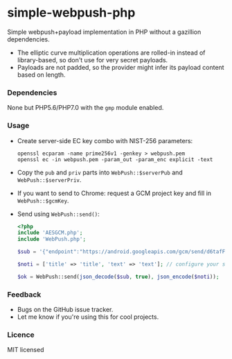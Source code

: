 # simple-webpush-php

Simple webpush+payload implementation in PHP without a gazillion dependencies.

- The elliptic curve multiplication operations are rolled-in instead of library-based, so don't use for very secret payloads.
- Payloads are not padded, so the provider might infer its payload content based on length.

### Dependencies
None but PHP5.6/PHP7.0 with the `gmp` module enabled.

### Usage

- Create server-side EC key combo with NIST-256 parameters:

  ```
  openssl ecparam -name prime256v1 -genkey > webpush.pem
  openssl ec -in webpush.pem -param_out -param_enc explicit -text
  ```

- Copy the `pub` and `priv` parts into `WebPush::$serverPub` and `WebPush::$serverPriv`.

- If you want to send to Chrome: request a GCM project key and fill in `WebPush::$gcmKey`.

- Send using `WebPush::send()`:

  ```php
  <?php
  include 'AESGCM.php'; 
  include 'WebPush.php';

  $sub = '{"endpoint":"https://android.googleapis.com/gcm/send/d6tafFvQKfg:APA91bHsT8vbDXWCUFYiEUW6wHsLIFD5qMxr8HB1yi71LfeXFR_3DVElEKzheMVZqY1RfDhTHPhqbaqxn6O8ASfDhakT487D2Yw_7uFgDHQeYfBjnIlx5XLigiTKRErheTJEw7F6q58b","keys":{"p256dh":"BDXLnAJ9eHeX1wBKk3DEmDmTYP_0XRsg7VdXlVFGrpJAR0varADp6LgUE3egRMzvqK0LCH13I0I25LeOg3t7k08=","auth":"3ND-J-JrZRhM1qHeKb_WaQ=="}}';

  $noti = ['title' => 'title', 'text' => 'text']; // configure your service worker to parse this payload

  $ok = WebPush::send(json_decode($sub, true), json_encode($noti));
  ```

### Feedback

- Bugs on the GitHub issue tracker.
- Let me know if you're using this for cool projects.

### Licence
MIT licensed

